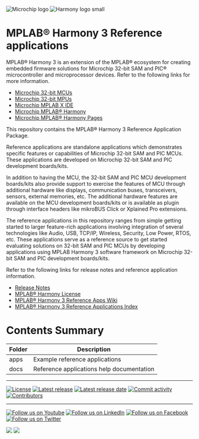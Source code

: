 ﻿![Microchip logo](https://raw.githubusercontent.com/wiki/Microchip-MPLAB-Harmony/Microchip-MPLAB-Harmony.github.io/images/microchip_logo.png)
![Harmony logo small](https://raw.githubusercontent.com/wiki/Microchip-MPLAB-Harmony/Microchip-MPLAB-Harmony.github.io/images/microchip_mplab_harmony_logo_small.png)

# MPLAB® Harmony 3 Reference applications

MPLAB® Harmony 3 is an extension of the MPLAB® ecosystem for creating
embedded firmware solutions for Microchip 32-bit SAM and PIC® microcontroller
and microprocessor devices.  Refer to the following links for more information.

- [Microchip 32-bit MCUs](https://www.microchip.com/design-centers/32-bit)
- [Microchip 32-bit MPUs](https://www.microchip.com/design-centers/32-bit-mpus)
- [Microchip MPLAB X IDE](https://www.microchip.com/mplab/mplab-x-ide)
- [Microchip MPLAB® Harmony](https://www.microchip.com/mplab/mplab-harmony)
- [Microchip MPLAB® Harmony Pages](https://microchip-mplab-harmony.github.io/)

This repository contains the MPLAB® Harmony 3 Reference Application Package. 

Reference applications are standalone applications which demonstrates specific 
features or capabilities of Microchip 32-bit SAM and PIC MCUs. These applications 
are developed on Microchip 32-bit SAM and PIC development boards/kits. 

In addition to having the MCU, the 32-bit SAM and PIC MCU development boards/kits 
also provide support to exercise the features of MCU through additional hardware 
like displays, communication buses, transceivers, sensors, external memories, etc.
The additional hardware features are available on the MCU development boards/kits 
or is available as plugin through interface headers like mikroBUS Click or Xplained Pro extensions.

The reference applications in this repository ranges from simple getting started to 
larger feature-rich applications involving integration of several technologies like 
Audio, USB, TCP/IP, Wireless, Security, Low Power, RTOS, etc.  These applications 
serve as a reference source to get started evaluating solutions on 32-bit SAM and 
PIC MCUs by developing applications using MPLAB Harmony 3 software framework on 
Microchip 32-bit SAM and PIC development boards/kits.   

Refer to the following links for release notes and reference application information.

- [Release Notes](./release_notes.md)
- [MPLAB® Harmony License](mplab_harmony_license.md)
- [MPLAB® Harmony 3 Reference Apps Wiki](https://github.com/Microchip-MPLAB-Harmony/referenceapps/wiki)
- [MPLAB® Harmony 3 Reference Applications Index]()

# Contents Summary

| Folder     | Description                                               |
| ---        | ---                                                       |
| apps       | Example reference applications      |
| docs       | Reference applications help documentation                      |


____

[![License](https://img.shields.io/badge/license-Harmony%20license-orange.svg)](https://github.com/Microchip-MPLAB-Harmony/wireless/blob/master/mplab_harmony_license.md)
[![Latest release](https://img.shields.io/github/release/Microchip-MPLAB-Harmony/wireless.svg)](https://github.com/Microchip-MPLAB-Harmony/wireless/releases/latest)
[![Latest release date](https://img.shields.io/github/release-date/Microchip-MPLAB-Harmony/wireless.svg)](https://github.com/Microchip-MPLAB-Harmony/wireless/releases/latest)
[![Commit activity](https://img.shields.io/github/commit-activity/y/Microchip-MPLAB-Harmony/wireless.svg)](https://github.com/Microchip-MPLAB-Harmony/wireless/graphs/commit-activity)
[![Contributors](https://img.shields.io/github/contributors-anon/Microchip-MPLAB-Harmony/wireless.svg)]()

____

[![Follow us on Youtube](https://img.shields.io/badge/Youtube-Follow%20us%20on%20Youtube-red.svg)](https://www.youtube.com/user/MicrochipTechnology)
[![Follow us on LinkedIn](https://img.shields.io/badge/LinkedIn-Follow%20us%20on%20LinkedIn-blue.svg)](https://www.linkedin.com/company/microchip-technology)
[![Follow us on Facebook](https://img.shields.io/badge/Facebook-Follow%20us%20on%20Facebook-blue.svg)](https://www.facebook.com/microchiptechnology/)
[![Follow us on Twitter](https://img.shields.io/twitter/follow/MicrochipTech.svg?style=social)](https://twitter.com/MicrochipTech)

[![](https://img.shields.io/github/stars/Microchip-MPLAB-Harmony/wireless.svg?style=social)]()
[![](https://img.shields.io/github/watchers/Microchip-MPLAB-Harmony/wireless.svg?style=social)]()


